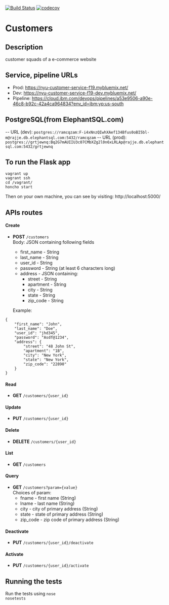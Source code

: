 [![Build Status](https://travis-ci.org/nyu-devops-fa19/customers.svg?branch=master)](https://travis-ci.org/nyu-devops-fa19/customers)
[![codecov](https://codecov.io/gh/nyu-devops-fa19/customers/branch/master/graph/badge.svg)](https://codecov.io/gh/nyu-devops-fa19/customers)

# Customers

## Description
customer squads of a e-commerce website

## Service, pipeline URLs
- Prod: https://nyu-customer-service-f19.mybluemix.net/
- Dev: https://nyu-customer-service-f19-dev.mybluemix.net/
- Pipeline: https://cloud.ibm.com/devops/pipelines/a53e9506-a90e-46c8-b92c-42a4ca964834?env_id=ibm:yp:us-south

## PostgreSQL(from ElephantSQL.com)
-- URL (dev): `postgres://ramcqzam:F-i4xNnzQIwhXAef134Bfus0oBI5bl-m@rajje.db.elephantsql.com:5432/ramcqzam`
-- URL (prod): `postgres://grtjewnq:Bq2G7mAUIIU3c07CMbXZg2l0n6xLRLAp@rajje.db.elephantsql.com:5432/grtjewnq`

## To run the Flask app 

```
vagrant up
vagrant ssh
cd /vagrant/
honcho start
```
Then on your own machine, you can see by visiting: http://localhost:5000/

## APIs routes
#### **Create** 
- **POST** `/customers`  
Body: JSON containing following fields
  * first_name - String  
  * last_name - String  
  * user_id - String  
  * password - String (at least 6 characters long)
  * address - JSON containing:  
    * street - String  
    * apartment - String   
    * city - String  
    * state - String  
    * zip_code - String

  Example:  
```
{
    "first_name": "John",
    "last_name": "Doe",
    "user_id": "jhd345",
    "password": "Asdf@1234",
    "address": {
        "street": "48 John St",
        "apartment": "1B",
        "city": "New York",
        "state": "New York",
        "zip_code": "22890"
    }
}
```

#### **Read** 
- **GET** `/customers/{user_id}`

#### **Update**
- **PUT** `/customers/{user_id}`

#### **Delete**
- **DELETE** `/customers/{user_id}`

#### **List**
- **GET** `/customers`

#### **Query**
- **GET** `/customers?param={value}`  
Choices of param:
  * fname - first name (String)  
  * lname - last name (String)  
  * city - city of primary address (String)  
  * state - state of primary address (String)  
  * zip_code - zip code of primary address (String)  

#### **Deactivate**
- **PUT** `/customers/{user_id}/deactivate`

#### **Activate**
- **PUT** `/customers/{user_id}/activate`

## Running the tests
Run the tests using `nose`  
`nosetests`
